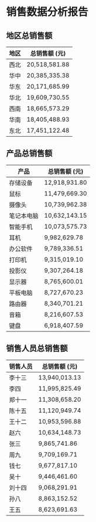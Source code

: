 # 销售数据分析报告

## 地区总销售额

| 地区 | 总销售额 (元) |
|---|---|
| 西北 | 20,518,581.88 |
| 华中 | 20,385,335.38 |
| 华东 | 20,171,685.99 |
| 华北 | 19,609,730.55 |
| 西南 | 18,665,573.29 |
| 华南 | 18,405,488.93 |
| 东北 | 17,451,122.48 |

## 产品总销售额

| 产品 | 总销售额 (元) |
|---|---|
| 存储设备 | 12,918,931.80 |
| 鼠标 | 11,479,669.30 |
| 摄像头 | 10,739,962.38 |
| 笔记本电脑 | 10,632,143.15 |
| 智能手机 | 10,073,575.73 |
| 耳机 | 9,982,629.78 |
| 办公软件 | 9,789,336.51 |
| 打印机 | 9,315,019.10 |
| 投影仪 | 9,307,264.18 |
| 显示器 | 8,765,600.01 |
| 平板电脑 | 8,727,670.23 |
| 路由器 | 8,340,701.21 |
| 音箱 | 8,216,607.53 |
| 键盘 | 6,918,407.59 |

## 销售人员总销售额

| 销售人员 | 总销售额 (元) |
|---|---|
| 李十三 | 13,940,013.13 |
| 李四 | 11,995,825.49 |
| 郑十一 | 11,308,658.20 |
| 陈十五 | 11,120,949.74 |
| 王十二 | 10,953,596.88 |
| 赵六 | 10,634,148.73 |
| 张三 | 9,865,741.86 |
| 周九 | 9,709,169.71 |
| 钱七 | 9,677,817.10 |
| 吴十 | 9,446,461.60 |
| 刘十四 | 9,068,291.91 |
| 孙八 | 8,863,152.52 |
| 王五 | 8,623,691.63 |

